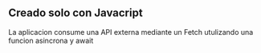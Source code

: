## Creado solo con Javacript 

La aplicacion consume una API externa mediante un Fetch utulizando una funcion asincrona y await

